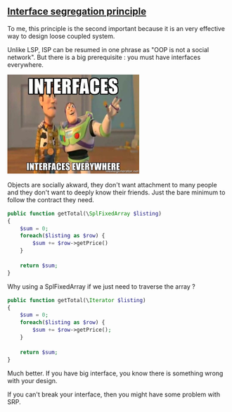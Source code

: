 ## [Interface segregation principle][1]

To me, this principle is the second important because it is an very effective
way to design loose coupled system.

Unlike LSP, ISP can be resumed in one phrase as "OOP is not a social network".
But there is a big prerequisite : you must have interfaces everywhere.

![ISP](./everywhere.jpg)

Objects are socially akward, they don't want attachment to many people 
and they don't want to deeply know their friends. Just the bare minimum to
follow the contract they need.

```php
public function getTotal(\SplFixedArray $listing)
{
    $sum = 0;
    foreach($listing as $row) {
        $sum += $row->getPrice()
    }

    return $sum;
}
```

Why using a SplFixedArray if we just need to traverse the array ?

```php
public function getTotal(\Iterator $listing)
{
    $sum = 0;
    foreach($listing as $row) {
        $sum += $row->getPrice();
    }

    return $sum;
}
```

Much better. If you have big interface, you know there is something wrong
with your design.

If you can't break your interface, then you might have some problem with SRP.

[1]: http://en.wikipedia.org/wiki/Interface_segregation_principle